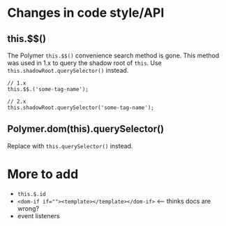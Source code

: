 # Changes in code style/API

## this.$$()

The Polymer `this.$$()` convenience search method is gone. This method was used in 1.x to query the shadow root of `this`. Use `this.shadowRoot.querySelector()` instead.

```
// 1.x
this.$$.('some-tag-name');

// 2.x
this.shadowRoot.querySelector('some-tag-name');
```

## Polymer.dom(this).querySelector()

Replace with `this.querySelector()` instead.

# More to add

* `this.$.id`
* `<dom-if if=""><template></template></dom-if>` <-- thinks docs are wrong?
* event listeners
